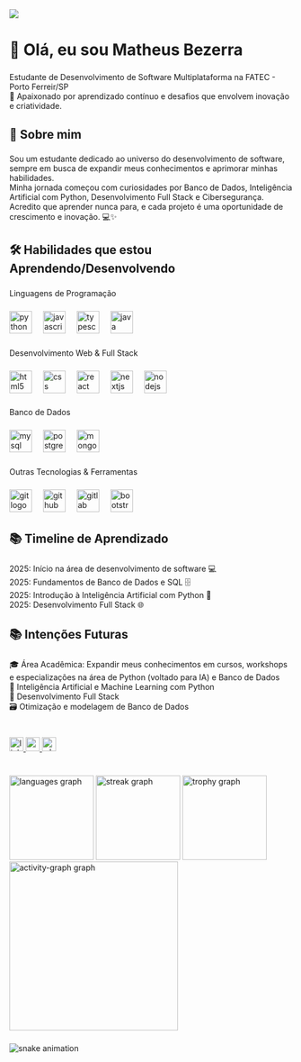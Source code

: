 <div>
  <img style="100%" src="https://capsule-render.vercel.app/api?type=venom&height=100&section=header&reversal=false&fontSize=70&fontColor=FFFFFF&fontAlign=50&fontAlignY=50&stroke=-&descSize=20&descAlign=50&descAlignY=50&theme=cobalt"  />
</div>

###

<h1 align="left">👋 Olá, eu sou Matheus Bezerra</h1>

###

<p align="left">Estudante de Desenvolvimento de Software Multiplataforma na FATEC - Porto Ferreir/SP<br>🚀 Apaixonado por aprendizado contínuo e desafios que envolvem inovação e criatividade.</p>

###

<h2 align="left">🌱 Sobre mim</h2>

###

<p align="left">Sou um estudante dedicado ao universo do desenvolvimento de software, sempre em busca de expandir meus conhecimentos e aprimorar minhas habilidades.<br>Minha jornada começou com curiosidades por Banco de Dados, Inteligência Artificial com Python, Desenvolvimento Full Stack e Cibersegurança.<br>Acredito que aprender nunca para, e cada projeto é uma oportunidade de crescimento e inovação. 💻✨</p>

###

<h2 align="left">🛠 Habilidades que estou Aprendendo/Desenvolvendo</h2>

###

<p align="left">Linguagens de Programação</p>

###

<div align="left">
  <img src="https://cdn.jsdelivr.net/gh/devicons/devicon/icons/python/python-original.svg" height="40" alt="python logo"  />
  <img width="12" />
  <img src="https://cdn.jsdelivr.net/gh/devicons/devicon/icons/javascript/javascript-original.svg" height="40" alt="javascript logo"  />
  <img width="12" />
  <img src="https://cdn.jsdelivr.net/gh/devicons/devicon/icons/typescript/typescript-original.svg" height="40" alt="typescript logo"  />
  <img width="12" />
  <img src="https://cdn.jsdelivr.net/gh/devicons/devicon/icons/java/java-original.svg" height="40" alt="java logo"  />
</div>

###

<p align="left">Desenvolvimento Web & Full Stack</p>

###

<div align="left">
  <img src="https://cdn.jsdelivr.net/gh/devicons/devicon/icons/html5/html5-original.svg" height="40" alt="html5 logo"  />
  <img width="12" />
  <img src="https://cdn.jsdelivr.net/gh/devicons/devicon/icons/css3/css3-original.svg" height="40" alt="css logo"  />
  <img width="12" />
  <img src="https://cdn.jsdelivr.net/gh/devicons/devicon/icons/react/react-original.svg" height="40" alt="react logo"  />
  <img width="12" />
  <img src="https://cdn.jsdelivr.net/gh/devicons/devicon/icons/nextjs/nextjs-original.svg" height="40" alt="nextjs logo"  />
  <img width="12" />
  <img src="https://cdn.jsdelivr.net/gh/devicons/devicon/icons/nodejs/nodejs-original.svg" height="40" alt="nodejs logo"  />
</div>

###

<p align="left">Banco de Dados</p>

###

<div align="left">
  <img src="https://cdn.jsdelivr.net/gh/devicons/devicon/icons/mysql/mysql-original.svg" height="40" alt="mysql logo"  />
  <img width="12" />
  <img src="https://cdn.jsdelivr.net/gh/devicons/devicon/icons/postgresql/postgresql-original.svg" height="40" alt="postgresql logo"  />
  <img width="12" />
  <img src="https://cdn.jsdelivr.net/gh/devicons/devicon/icons/mongodb/mongodb-original.svg" height="40" alt="mongodb logo"  />
</div>

###

<p align="left">Outras Tecnologias & Ferramentas</p>

###

<div align="left">
  <img src="https://cdn.jsdelivr.net/gh/devicons/devicon/icons/git/git-original.svg" height="40" alt="git logo"  />
  <img width="12" />
  <img src="https://cdn.jsdelivr.net/gh/devicons/devicon/icons/github/github-original.svg" height="40" alt="github logo"  />
  <img width="12" />
  <img src="https://cdn.jsdelivr.net/gh/devicons/devicon/icons/gitlab/gitlab-original.svg" height="40" alt="gitlab logo"  />
  <img width="12" />
  <img src="https://cdn.jsdelivr.net/gh/devicons/devicon/icons/bootstrap/bootstrap-original.svg" height="40" alt="bootstrap logo"  />
</div>

###

<h2 align="left">📚 Timeline de Aprendizado</h2>

###

<p align="left">2025: Início na área de desenvolvimento de software 💻<br>    2025: Fundamentos de Banco de Dados e SQL 🗄️<br>    2025: Introdução à Inteligência Artificial com Python 🤖<br>    2025: Desenvolvimento Full Stack 🌐</p>

###

<h2 align="left">📚 Intenções Futuras</h2>

###

<p align="left">🎓 Área Acadêmica: Expandir meus conhecimentos em cursos, workshops e especializações na área de Python (voltado para IA) e Banco de Dados<br>    🤖 Inteligência Artificial e Machine Learning com Python<br>    🔧 Desenvolvimento Full Stack<br>    🗃️ Otimização e modelagem de Banco de Dados</p>

###

<br clear="both">

<div align="left">
  <a href="www.linkedin.com/in/matheus-bezerra" target="_blank">
    <img src="https://img.shields.io/static/v1?message=LinkedIn&logo=linkedin&label=&color=0077B5&logoColor=white&labelColor=&style=for-the-badge" height="25" alt="linkedin logo"  />
  </a>
  <a href="matheusbezerra7gbs@gmail.com" target="_blank">
    <img src="https://img.shields.io/static/v1?message=Gmail&logo=gmail&label=&color=D14836&logoColor=white&labelColor=&style=for-the-badge" height="25" alt="gmail logo"  />
  </a>
  <a href="https://wa.me/5519995543911" target="_blank">
    <img src="https://img.shields.io/static/v1?message=Whatsapp&logo=whatsapp&label=&color=25D366&logoColor=white&labelColor=&style=for-the-badge" height="25" alt="whatsapp logo"  />
  </a>
</div>

###

<br clear="both">

<div align="left">
  <img src="https://github-readme-stats.vercel.app/api/top-langs?username=matheusbezerrasantos2015-hash&locale=pt-br&hide_title=false&layout=compact&card_width=320&langs_count=5&theme=dracula&hide_border=false&order=2" height="150" alt="languages graph"  />
  <img src="https://streak-stats.demolab.com?user=matheusbezerrasantos2015-hash&locale=en&mode=daily&theme=dracula&hide_border=false&border_radius=5&order=3" height="150" alt="streak graph"  />
  <img src="https://github-profile-trophy.vercel.app?username=matheusbezerrasantos2015-hash&theme=dracula&column=-1&row=1&margin-w=8&margin-h=8&no-bg=false&no-frame=false&order=4" height="150" alt="trophy graph"  />
  <img src="https://github-readme-activity-graph.vercel.app/graph?username=matheusbezerrasantos2015-hash&radius=16&theme=dracula&area=true&order=5" height="300" alt="activity-graph graph"  />
</div>

###

![snake animation](https://github.com/matheusbezerrasantos2015-hash/matheusbezerrasantos2015-hash/blob/output/github-contribution-grid-snake.svg)
